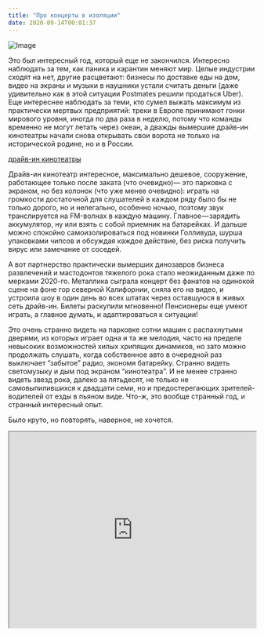 ```yaml
---
title: "Про концерты в изоляции"
date: 2020-09-14T00:01:37
---
```


![Image](https://cdn-images-1.medium.com/max/1200/1*5fcs3s9_UoVSCMmvoVt47A.jpeg)

Это был интересный год, который еще не закончился. Интересно наблюдать за тем, как паника и карантин меняют мир. Целые индустрии сходят на нет, другие расцветают: бизнесы по доставке еды на дом, видео на экраны и музыки в наушники устали считать деньги (даже удивительно как в этой ситуации Postmates решили продаться Uber). Еще интереснее наблюдать за теми, кто сумел выжать максимум из практически мертвых предприятий: треки в Европе принимают гонки мирового уровня, иногда по два раза в неделю, потому что команды временно не могут летать через океан, а дважды вымершие драйв-ин кинотеатры начали снова открывать свои ворота не только на исторической родине, но и в России.

[драйв-ин кинотеатры](https://ru.wikipedia.org/wiki/Автокинотеатр)

Драйв-ин кинотеатр интересное, максимально дешевое, сооружение, работающее только после заката (что очевидно)— это парковка с экраном, но без колонок (что уже менее очевидно): играть на громкости достаточной для слушателей в каждом ряду было бы не только дорого, но и нелегально, особенно ночью, поэтому звук транслируется на FM-волнах в каждую машину. Главное — зарядить аккумулятор, ну или взять с собой приемник на батарейках. И дальше можно спокойно самоизолироваться под новинки Голливуда, шурша упаковками чипсов и обсуждая каждое действие, без риска получить вирус или замечание от соседей.

А вот партнерство практически вымерших динозавров бизнеса развлечений и мастодонтов тяжелого рока стало неожиданным даже по мерками 2020-го. Металлика сыграла концерт без фанатов на одинокой сцене на фоне гор северной Калифорнии, сняла его на видео, и устроила шоу в один день во всех штатах через оставшуюся в живых сеть драйв-ин. Билеты раскупили мгновенно! Пенсионеры еще умеют играть, а главное думать, и адаптироваться к ситуации!

Это очень странно видеть на парковке сотни машин с распахнутыми дверями, из которых играет одна и та же мелодия, часто на пределе невысоких возможностей хилых хрипящих динамиков, но зато можно продолжать слушать, когда собственное авто в очередной раз выключает “забытое” радио, экономя батарейку. Странно видеть светомузыку и дым под экраном “кинотеатра”. И не менее странно видеть звезд рока, далеко за пятьдесят, не только не самовыпилившихся к двадцати семи, но и предостерегающих зрителей-водителей от езды в пьяном виде. Что-ж, это вообще странный год, и странный интересный опыт.

Было круто, но повторять, наверное, не хочется.

<iframe src="https://www.youtube.com/embed/OULAeiI6gb4?feature=oembed" width="100%" height="400"></iframe>
